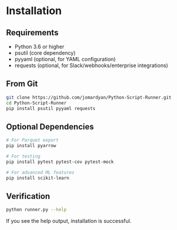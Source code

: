 # Installation

## Requirements

- Python 3.6 or higher
- psutil (core dependency)
- pyyaml (optional, for YAML configuration)
- requests (optional, for Slack/webhooks/enterprise integrations)

## From Git

```bash
git clone https://github.com/jomardyan/Python-Script-Runner.git
cd Python-Script-Runner
pip install psutil pyyaml requests
```

## Optional Dependencies

```bash
# For Parquet export
pip install pyarrow

# For testing
pip install pytest pytest-cov pytest-mock

# For advanced ML features
pip install scikit-learn
```

## Verification

```bash
python runner.py --help
```

If you see the help output, installation is successful.
